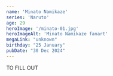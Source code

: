 ```yaml
---
name: 'Minato Namikaze'
series: 'Naruto'
age: 29
heroImage: '/minato-01.jpg'
heroImageAlt: 'Minato Namikaze fanart'
megaLink: "unknown"
birthday: "25 January"
pubDate: "30 Dec 2024"
---
```

TO FILL OUT